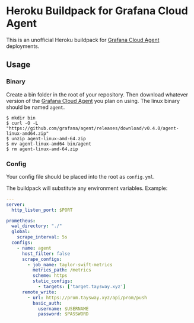# Heroku Buildpack for Grafana Cloud Agent

This is an unofficial Heroku buildpack for
[Grafana Cloud Agent](https://github.com/grafana/agent) deployments.

## Usage

### Binary
Create a bin folder in the root of your repository. Then download whatever
version of the [Grafana Cloud Agent](https://github.com/grafana/agent) you plan
on using. The linux binary should be named `agent`.

```
$ mkdir bin
$ curl -O -L "https://github.com/grafana/agent/releases/download/v0.4.0/agent-linux-amd64.zip"
$ unzip agent-linux-amd-64.zip
$ mv agent-linux-amd64 bin/agent
$ rm agent-linux-amd-64.zip
```

### Config
Your config file should be placed into the root as `config.yml`.

The buildpack will substitute any environment variables. Example:

```yaml
---
server:
  http_listen_port: $PORT

prometheus:
  wal_directory: "./"
  global:
    scrape_interval: 5s
  configs:
    - name: agent
      host_filter: false
      scrape_configs:
        - job_name: taylor-swift-metrics
          metrics_path: /metrics
          scheme: https
          static_configs:
            - targets: ['target.taysway.xyz']
      remote_write:
        - url: https://prom.taysway.xyz/api/prom/push
          basic_auth:
            username: $USERNAME
            password: $PASSWORD
```

